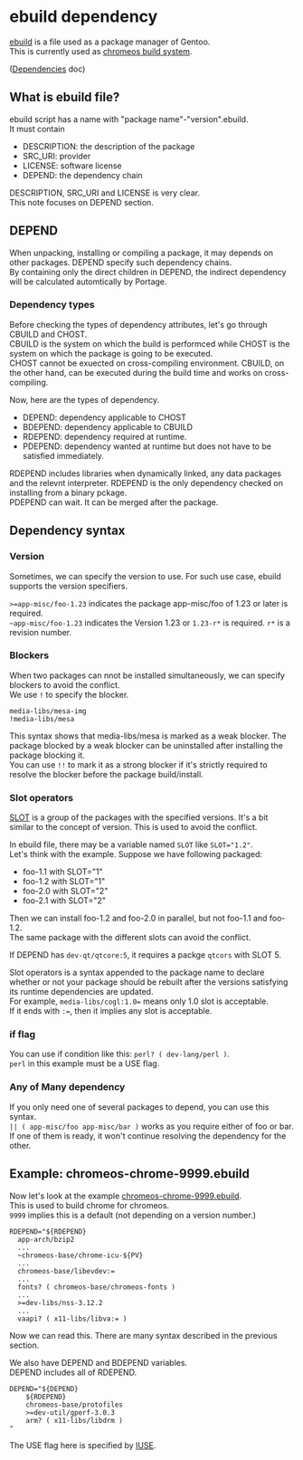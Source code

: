 # ebuild dependency
[ebuild](https://wiki.gentoo.org/wiki/Ebuild) is a file used as a package manager of Gentoo.  
This is currently used as [chromeos build system](https://chromium.googlesource.com/chromiumos/docs/+/HEAD/portage/ebuild_faq.md).

([Dependencies](https://devmanual.gentoo.org/general-concepts/dependencies/) doc)

## What is ebuild file?
ebuild script has a name with "package name"-"version".ebuild.  
It must contain
- DESCRIPTION: the description of the package
- SRC_URI: provider
- LICENSE: software license
- DEPEND: the dependency chain

DESCRIPTION, SRC_URI and LICENSE is very clear.  
This note focuses on DEPEND section.


## DEPEND
When unpacking, installing or compiling a package, it may depends on other packages. DEPEND specify such dependency chains.  
By containing only the direct children in DEPEND, the indirect dependency will be calculated automtically by Portage.

### Dependency types
Before checking the types of dependency attributes, let's go through CBUILD and CHOST.  
CBUILD is the system on which the build is performced while CHOST is the system on which the package is going to be executed.  
CHOST cannot be exuected on cross-compiling environment. CBUILD, on the other hand, can be executed during the build time and works on cross-compiling.

Now, here are the types of dependency.
- DEPEND: dependency applicable to CHOST
- BDEPEND: dependency applicable to CBUILD
- RDEPEND: dependency required at runtime.
- PDEPEND: dependency wanted at runtime but does not have to be satisfied immediately.

RDEPEND includes libraries when dynamically linked, any data packages and the relevnt interpreter. RDEPEND is the only dependency checked on installing from a binary pckage.  
PDEPEND can wait. It can be merged after the package.

## Dependency syntax
### Version
Sometimes, we can specify the version to use. For such use case, ebuild supports the version specifiers.

`>=app-misc/foo-1.23` indicates the package app-misc/foo of 1.23 or later is required.  
`~app-misc/foo-1.23` indicates the Version 1.23 or `1.23-r*` is required. `r*` is a revision number.

### Blockers
When two packages can nnot be installed simultaneously, we can specify blockers to avoid the conflict.  
We use `!` to specify the blocker.

```
media-libs/mesa-img
!media-libs/mesa
```
This syntax shows that media-libs/mesa is marked as a weak blocker. The package blocked by a weak blocker can be uninstalled after installing the package blocking it.  
You can use `!!` to mark it as a strong blocker if it's strictly required to resolve the blocker before the package build/install. 


### Slot operators
[SLOT](https://devmanual.gentoo.org/general-concepts/slotting/index.html) is a group of the packages with the specified versions. It's a bit similar to the concept of version. This is used to avoid the conflict.

In ebuild file, there may be a variable named `SLOT` like `SLOT="1.2"`.  
Let's think with the example. Suppose we have following packaged:
- foo-1.1 with SLOT="1"
- foo-1.2 with SLOT="1"
- foo-2.0 with SLOT="2"
- foo-2.1 with SLOT="2"

Then we can install foo-1.2 and foo-2.0 in parallel, but not foo-1.1 and foo-1.2.  
The same package with the different slots can avoid the conflict.

If DEPEND has `dev-qt/qtcore:5`, it requires a packge `qtcors` with SLOT 5.

Slot operators is a syntax appended to the package name to declare whether or not your package should be rebuilt after the versions satisfying its runtime dependencies are updated.  
For example, `media-libs/cogl:1.0=` means only 1.0 slot is acceptable.  
If it ends with `:=`, then it implies any slot is acceptable.

### if flag
You can use if condition like this: `perl? ( dev-lang/perl )`.  
`perl` in this example must be a USE flag.

### Any of Many dependency
If you only need one of several packages to depend, you can use this syntax.  
`|| ( app-misc/foo app-misc/bar )` works as you require either of foo or bar. If one of them is ready, it won't continue resolving the dependency for the other.

## Example: chromeos-chrome-9999.ebuild
Now let's look at the example [chromeos-chrome-9999.ebuild](https://source.chromium.org/chromiumos/chromiumos/codesearch/+/main:src/third_party/chromiumos-overlay/chromeos-base/chromeos-chrome/chromeos-chrome-9999.ebuild).  
This is used to build chrome for chromeos.  
`9999` implies this is a default (not depending on a version number.)

```
RDEPEND="${RDEPEND}
  app-arch/bzip2
  ...
  ~chromeos-base/chrome-icu-${PV}
  ...
  chromeos-base/libevdev:=
  ...
  fonts? ( chromeos-base/chromeos-fonts )
  ...
  >=dev-libs/nss-3.12.2
  ...
  vaapi? ( x11-libs/libva:= )
```
Now we can read this. There are many syntax described in the previous section.

We also have DEPEND and BDEPEND variables.  
DEPEND includes all of RDEPEND.
```
DEPEND="${DEPEND}
	${RDEPEND}
	chromeos-base/protofiles
	>=dev-util/gperf-3.0.3
	arm? ( x11-libs/libdrm )
"
```

The USE flag here is specified by [IUSE](https://source.chromium.org/chromiumos/chromiumos/codesearch/+/main:src/third_party/chromiumos-overlay/chromeos-base/chromeos-chrome/chromeos-chrome-9999.ebuild;l=27-85;drc=fbc2560b6970eb29210632579a857d287ad4bb13).
